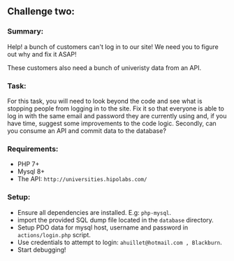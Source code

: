 ## Challenge two:

### Summary:

Help! a bunch of customers can't log in to our site! We need you to figure out why and fix it ASAP!

These customers also need a bunch of univeristy data from an API.

### Task:

For this task, you will need to look beyond the code and see what is stopping people from logging in to the site. Fix it so that everyone is able to log in with the same email and password they are currently using and, if you have time, suggest some improvements to the code logic. Secondly, can you consume an API and commit data to the database?

### Requirements:

- PHP 7+
- Mysql 8+
- The API: `http://universities.hipolabs.com/`

### Setup:

- Ensure all dependencies are installed. E.g: `php-mysql`.
- import the provided SQL dump file located in the `database` directory.
- Setup PDO data for mysql host, username and password in `actions/login.php` script.
- Use credentials to attempt to login: `ahuillet@hotmail.com , Blackburn`.
- Start debugging!
